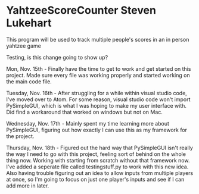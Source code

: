 # YahtzeeScoreCounter Steven Lukehart
 This program will be used to track multiple people's scores in an in person yahtzee game

Testing, is this change going to show up?



Mon, Nov. 15th - Finally have the time to get to work and get started on this project.  Made sure every file was working properly and started working on the main code file.

Tuesday, Nov. 16th - After struggling for a while within visual studio code, I've moved over to Atom.  For some reason, visual studio code won't import PySimpleGUI, which is what I was hoping to make my user interface with.  Did find a workaround that worked on windows but not on Mac.

Wednesday, Nov. 17th - Mainly spent my time learning more about PySimpleGUI, figuring out how exactly I can use this as my framework for the project.

Thursday, Nov. 18th - Figured out the hard way that PySimpleGUI isn't really the way I need to go with this project, feeling sort of behind on the whole thing now.  Working with starting from scratch without that framework now. I've added a seperate file called testingstuff.py to work with this new idea.  Also having trouble figuring out an idea to allow inputs from multiple players at once, so I'm going to focus on just one player's inputs and see if I can add more in later.
